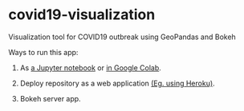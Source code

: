 # covid19-visualization
Visualization tool for COVID19 outbreak using GeoPandas and Bokeh

Ways to run this app:

1. As [a Jupyter notebook](https://github.com/MoadComputer/covid19-visualization/blob/master/examples/COVID19_India.ipynb) or [in Google Colab](https://colab.research.google.com/github/MoadComputer/covid19-visualization/blob/master/examples/COVID19_India.ipynb).

2. Deploy repository as a web application [(Eg. using Heroku)](https://covid19india-visualization.herokuapp.com/COVID19_India). 

3. Bokeh server app.
